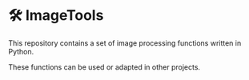 # 🛠️ ImageTools

This repository contains a set of image processing functions written in Python.

These functions can be used or adapted in other projects.
